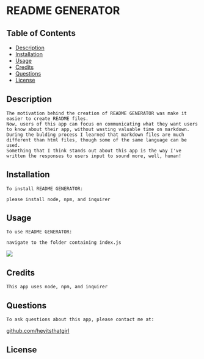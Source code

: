 # README GENERATOR

## Table of Contents
    
 <ul>
 <li>
    <a href="#Description">Description</a>
  </li>
  <li>
    <a href="#Installation">Installation</a> 
  </li>
  <li>
    <a href="#Usage">Usage</a>
  </li>
  <li>
    <a href="#Credits">Credits</a>
  </li>
  <li>
    <a href="#Questions">Questions</a>
  </li>
  <li>
  <a href="#License">License</a>
</li>
    </ul>
    
## Description <span id="Description">

    The motivation behind the creation of README GENERATOR was make it easier to create README files.
    Now, users of this app can focus on communicating what they want users to know about their app, without wasting valuable time on markdown.
    During the bulding process I learned that markdown files are much different than html files, though some of the same language can be used.
    Something that I think stands out about this app is the way I've written the responses to users input to sound more, well, human!

## Installation <span id="Installation">

    To install README GENERATOR:
    
    please install node, npm, and inquirer
    
## Usage <span id="Usage">

    To use README GENERATOR:
    
    navigate to the folder containing index.js

<img src="/Users/hopemansfield/Desktop/school/challenges/README-Generator/Develop/assets/images/Screen Shot 2023-01-29 at 10.58.23 AM.png"/>
    
## Credits <span id="Credits">

    
    This app uses node, npm, and inquirer

## Questions <span id="Questions">
    
    To ask questions about this app, please contact me at:
<a href="https://github.com/heyitsthatgirl">github.com/heyitsthatgirl</a>
    
## License <span id="License">

    